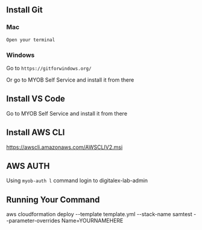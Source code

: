 ## Install Git

### Mac
`Open your terminal`

### Windows
Go to `https://gitforwindows.org/`

Or go to MYOB Self Service and install it from there


## Install VS Code
Go to MYOB Self Service and install it from there

## Install AWS CLI
https://awscli.amazonaws.com/AWSCLIV2.msi


## AWS AUTH

Using `myob-auth l` command login to digitalex-lab-admin


## Running Your Command

aws cloudformation deploy --template template.yml --stack-name samtest --parameter-overrides Name=YOURNAMEHERE